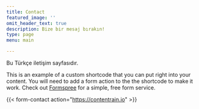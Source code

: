 ```yaml
---
title: Contact
featured_image: ''
omit_header_text: true
description: Bize bir mesaj bırakın!
type: page
menu: main

---
```


Bu Türkçe iletişim sayfasıdır.

This is an example of a custom shortcode that you can put right into your content. You will need to add a form action to the the shortcode to make it work. Check out [Formspree](https://formspree.io/) for a simple, free form service.

{{< form-contact action="https://contentrain.io"  >}}